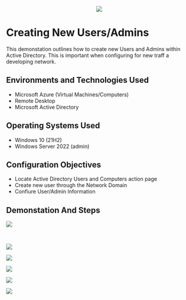 <p align="center">
<img src="https://i.imgur.com/0i7Z0Rh.jpeg" />
</p>

<h1>Creating New Users/Admins </h1> 
This demonstation outlines how to create new Users and Admins within Active Directory. This is important when configuring for new traff a developing network.<br />


<h2>Environments and Technologies Used</h2>

- Microsoft Azure (Virtual Machines/Computers)
- Remote Desktop
- Microsoft Active Directory

<h2>Operating Systems Used </h2>

- Windows 10 (21H2)
- Windows Server 2022 (admin)

<h2>Configuration Objectives</h2>

- Locate Active Directory Users and Computers action page
- Create new user through the Network Domain
- Confiure User/Admin Information

<h2>Demonstation And Steps</h2>

<p>
<img src="https://i.imgur.com/P0j4BlK.png" />
</p>
<p>

</p>
<br />

<p>
<img src="https://i.imgur.com/tHnB4oM.png" />
</p>
<p>


<p>
<img src="https://i.imgur.com/vyu4rn1.png" />
</p>
<p>


<p>
<img src="https://i.imgur.com/J0TALD2.png" />
</p>
<p>


<p>
<img src="https://i.imgur.com/IwSm1Uw.png" />
</p>
<p>


<p>
<img src="https://i.imgur.com/gbtC2bR.png" />
</p>
<p>

